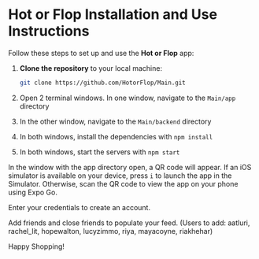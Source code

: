 # Hot or Flop Installation and Use Instructions

Follow these steps to set up and use the **Hot or Flop** app:

1. **Clone the repository** to your local machine:
   ```bash
   git clone https://github.com/HotorFlop/Main.git
2. Open 2 terminal windows. In one window, navigate to the `Main/app` directory

3. In the other window, navigate to the `Main/backend` directory

4. In both windows, install the dependencies with `npm install`

5. In both windows, start the servers with `npm start`

In the window with the app directory open, a QR code will appear. If an iOS simulator is available on your device, press `i` to launch the app in the Simulator. Otherwise, scan the QR code to view the app on your phone using Expo Go.

Enter your credentials to create an account.

Add friends and close friends to populate your feed.
(Users to add: aatluri, rachel_lit, hopewalton, lucyzimmo, riya, mayacoyne, riakhehar)

Happy Shopping!
